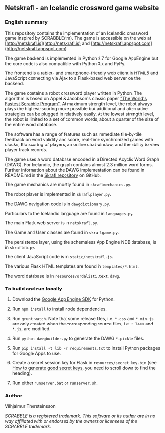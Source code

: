 ## Netskrafl - an Icelandic crossword game website

### English summary

This repository contains the implementation of an Icelandic crossword game
inspired by SCRABBLE(tm).
The game is accessible on the web at [http://netskrafl.is](http://netskrafl.is) and
[http://netskrafl.appspot.com](http://netskrafl.appspot.com)

The game backend is implemented in Python 2.7 for Google AppEngine but the core code is also
compatible with Python 3.x and PyPy.

The frontend is a tablet- and smartphone-friendly web client in HTML5 and JavaScript connecting
via Ajax to a Flask-based web server on the backend.

The game contains a robot crossword player written in Python. The algorithm is based
on Appel & Jacobson's classic paper
["The World's Fastest Scrabble Program"](http://www.cs.cmu.edu/afs/cs/academic/class/15451-s06/www/lectures/scrabble.pdf).
At maximum strength level, the robot always plays the highest-scoring move possible but additional and
alternative strategies can be plugged in relatively easily. At the lowest strength level, the
robot is limited to a set of common words, about a quarter of the size of the entire word database.

The software has a range of features such as immediate tile-by-tile feedback on word validity and score,
real-time synchronized games with clocks, Elo scoring of players, an online chat window,
and the ability to view player track records.

The game uses a word database encoded in a Directed Acyclic Word Graph (DAWG).
For Icelandic, the graph contains almost 2.3 million word forms. Further information
about the DAWG implementation can be found in README.md in the
[Skrafl repository](https://github.com/vthorsteinsson/Skrafl) on GitHub.

The game mechanics are mostly found in ```skraflmechanics.py```.

The robot player is implemented in ```skraflplayer.py```.

The DAWG navigation code is in ```dawgdictionary.py```.

Particulars to the Icelandic language are found in ```languages.py```.

The main Flask web server is in ```netskrafl.py```.

The Game and User classes are found in ```skraflgame.py```.

The persistence layer, using the schemaless App Engine NDB database, is in ```skrafldb.py```.

The client JavaScript code is in ```static/netskrafl.js```.

The various Flask HTML templates are found in ```templates/*.html```.

The word database is in ```resources/ordalisti.text.dawg```.


### To build and run locally

1. Download the [Google App Engine SDK](https://cloud.google.com/appengine/downloads) for Python.

2. Run ```npm install``` to install node dependencies.

3. Run ```grunt watch```. Note that some release files, i.e. ```*.css``` and ```*.min.js``` are only created when the corresponding source files, i.e. ```*.less``` and ```*.js```, are modified.

4. Run ```python dawgbuilder.py``` to generate the DAWG ```*.pickle``` files.

5. Run ```pip install -t lib -r requirements.txt``` to install Python packages for Google Apps to use.

6. Create a secret session key for Flask in `resources/secret_key.bin` (see [How to generate good secret keys](http://flask.pocoo.org/docs/0.10/quickstart/), you need to scroll down to find the heading).

7. Run either ```runserver.bat``` or ```runserver.sh```.

### Author
Vilhjalmur Thorsteinsson


*SCRABBLE is a registered trademark. This software or its author are in no way affiliated
with or endorsed by the owners or licensees of the SCRABBLE trademark.*
